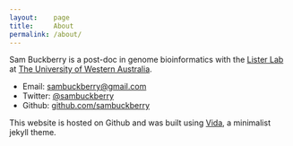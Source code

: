 ```yaml
---
layout:    page
title:     About
permalink: /about/
---
```


Sam Buckberry is a post-doc in genome bioinformatics with the [Lister Lab](http://listerlab.org) at [The University of Western Australia](http://www.uwa.edu.au/).

- Email:  sambuckberry@gmail.com
- Twitter: [@sambuckberry](https://twitter.com/sambuckberry)
- Github: [github.com/sambuckberry](https://github.com/sambuckberry)



This website is hosted on Github and was built using [Vida](https://github.com/syaning/vida), a minimalist jekyll theme.